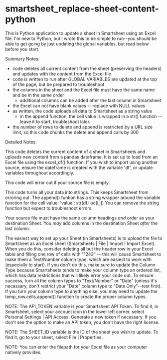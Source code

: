 # smartsheet_replace-sheet-content-python
This is Python application to update a sheet in Smartsheet using an Excel file. I'm new to Python, but I wrote this to be simple
to run--you should be able to get going by just updating the global variables, but read below before you start.

Summary Notes:
  - code deletes all current content from the sheet (preserving the headers) and updates with the content from the Excel file
  - code is written to run after GLOBAL VARIABLES are updated at the top of the page, but be prepared to troubleshoot
  - the columns in the sheet and the Excel file must have the same name and be in the same order
     - additional columns can be added after the last column in Smartsheet
  - the Excel can not have blank values -- replace with NULL values
  - as written, the code uploads all data to Smartsheet as a string value 
     - in the append function, the cell value is wrapped in a str() function -- leave it to start, troubleshoot later.
  - the number of rows to delete and append is restricted by a URL size limit, so this code chunks the delete and append calls by 300
  
Detailed Notes:

This code  deletes the current content of a sheet in Smartsheets and uploads new content from a pandas
dataframe. It is set up to load from an Excel file using the excel_df() function. If you wish to import using another source,
ensure the dateframe is created with the variable 'df', or update variables throughout accordingly.

This code will error out if your source file is empty. 

This code turns all your data into strings. This keeps Smartsheet from erroring out.
The append() funtion has a string wrapper around the variable function for the cell value: 
    'value': str(df.iloc[i,j]) 
You can remove the string function but expect to troubleshoot errors.

Your source file must have the same column headings *and* order as your 
destination Sheet. You *may* add columns in the destination Sheet *after* the last column.

The easiest way to set up your Sheet (in Smartsheets) is to upload the file to Smartsheet as an Excel sheet
(Smartsheets | File | Import | Import Excel). When you do this, consider deleting all but the header row in your 
Excel table and filling one row of cells with "1243" -- this will cause Smartsheet to make them a Text/Number column type,
which are easiest to work with (especially to start). If you don't do this, make sure to update the Column Type 
because Smartsheets tends to make your column type an ordered list, which has data
restrictions that will likely error your code out. To ensure success, turn all the column types 
to "Text/Number" or "Date" (unless it's necassary, don't restrict your "Date" column type to "Date Only"--test first). 
If you turn your column type to anything else, you may need to update the temp_row.cells.append() function to create 
the proper column types. 

NOTE: The API_TOKEN variable is your Smartsheet API Token. To find it, in Smartsheet, select your account icon in 
the lower left corner, select Personal Settings | API Access. Generate a new token if necassary. If you don't see
the option to make an API token, you don't have the right license.

NOTE: The SHEET_ID variable is the ID of the sheet you wish to update. To find it, go to your sheet, 
select File | Properties.

NOTE: You can enter the filepath for your Excel file as your computer natively provides.
